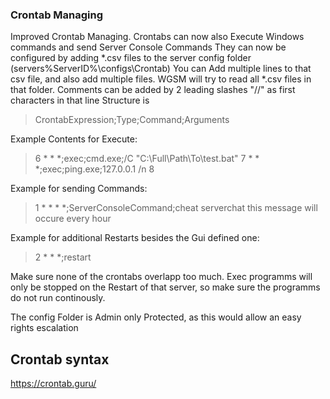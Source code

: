 ### Crontab Managing
Improved Crontab Managing.
Crontabs can now also Execute Windows commands and send Server Console Commands
They can now be configured by adding *.csv files to the server config folder (servers%ServerID%\configs\Crontab)
You can Add multiple lines to that csv file, and also add multiple files. WGSM will try to read all *.csv files in that folder.
Comments can be added by 2 leading slashes "//" as first characters in that line
Structure is
> CrontabExpression;Type;Command;Arguments

Example Contents for Execute:

> 6 * * *;exec;cmd.exe;/C "C:\Full\Path\To\test.bat"
> 7 * * *;exec;ping.exe;127.0.0.1 /n 8

Example for sending Commands:
> 1 * * * *;ServerConsoleCommand;cheat serverchat this message will occure every hour

Example for additional Restarts besides the Gui defined one:
> 2 * * *;restart

Make sure none of the crontabs overlapp too much. Exec programms will only be stopped on the Restart of that server, so make sure the programms do not run continously.

The config Folder is Admin only Protected, as this would allow an easy rights escalation

## Crontab syntax
https://crontab.guru/
